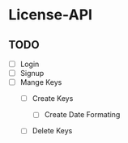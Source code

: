 # License-API
## TODO
- [ ] Login
- [ ] Signup
- [ ] Mange Keys
    - [ ] Create Keys
        - [ ] Create Date Formating
    - [ ] Delete Keys
                       